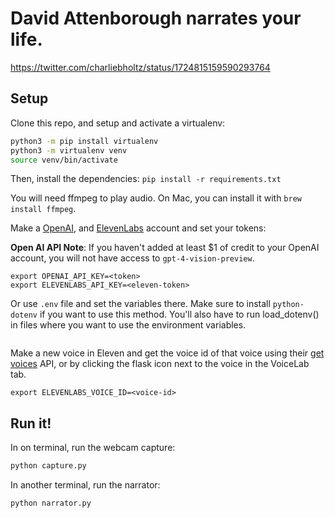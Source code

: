 # David Attenborough narrates your life.

https://twitter.com/charliebholtz/status/1724815159590293764

## Setup

Clone this repo, and setup and activate a virtualenv:

```bash
python3 -m pip install virtualenv
python3 -m virtualenv venv
source venv/bin/activate
```

Then, install the dependencies:
`pip install -r requirements.txt`

You will need ffmpeg to play audio. On Mac, you can install it with `brew install ffmpeg`.

Make a [OpenAI](https://beta.openai.com/), and [ElevenLabs](https://elevenlabs.io) account and set your tokens:

**Open AI API Note**: If you haven't added at least $1 of credit to your OpenAI account, you will not have access to `gpt-4-vision-preview`.

```
export OPENAI_API_KEY=<token>
export ELEVENLABS_API_KEY=<eleven-token>
```

Or use `.env` file and set the variables there.
Make sure to install `python-dotenv` if you want to use this method.
You'll also have to run load_dotenv() in files where you want to use the environment variables.

```

```

Make a new voice in Eleven and get the voice id of that voice using their [get voices](https://elevenlabs.io/docs/api-reference/voices) API, or by clicking the flask icon next to the voice in the VoiceLab tab.

```
export ELEVENLABS_VOICE_ID=<voice-id>
```

## Run it!

In on terminal, run the webcam capture:

```bash
python capture.py
```

In another terminal, run the narrator:

```bash
python narrator.py
```
